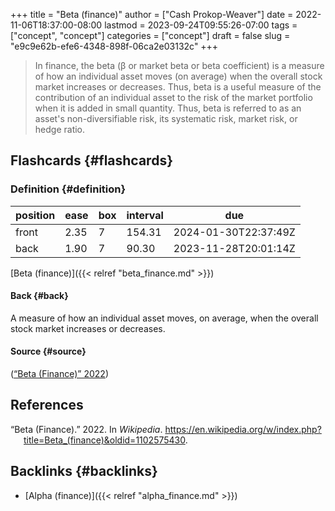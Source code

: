 +++
title = "Beta (finance)"
author = ["Cash Prokop-Weaver"]
date = 2022-11-06T18:37:00-08:00
lastmod = 2023-09-24T09:55:26-07:00
tags = ["concept", "concept"]
categories = ["concept"]
draft = false
slug = "e9c9e62b-efe6-4348-898f-06ca2e03132c"
+++

> In finance, the beta (β or market beta or beta coefficient) is a measure of how an individual asset moves (on average) when the overall stock market increases or decreases. Thus, beta is a useful measure of the contribution of an individual asset to the risk of the market portfolio when it is added in small quantity. Thus, beta is referred to as an asset's non-diversifiable risk, its systematic risk, market risk, or hedge ratio.


## Flashcards {#flashcards}


### Definition {#definition}

| position | ease | box | interval | due                  |
|----------|------|-----|----------|----------------------|
| front    | 2.35 | 7   | 154.31   | 2024-01-30T22:37:49Z |
| back     | 1.90 | 7   | 90.30    | 2023-11-28T20:01:14Z |

[Beta (finance)]({{< relref "beta_finance.md" >}})


#### Back {#back}

A measure of how an individual asset moves, on average, when the overall stock market increases or decreases.


#### Source {#source}

(<a href="#citeproc_bib_item_1">“Beta (Finance)” 2022</a>)

## References

<style>.csl-entry{text-indent: -1.5em; margin-left: 1.5em;}</style><div class="csl-bib-body">
  <div class="csl-entry"><a id="citeproc_bib_item_1"></a>“Beta (Finance).” 2022. In <i>Wikipedia</i>. <a href="https://en.wikipedia.org/w/index.php?title=Beta_(finance)&oldid=1102575430">https://en.wikipedia.org/w/index.php?title=Beta_(finance)&#38;oldid=1102575430</a>.</div>
</div>


## Backlinks {#backlinks}

-   [Alpha (finance)]({{< relref "alpha_finance.md" >}})
